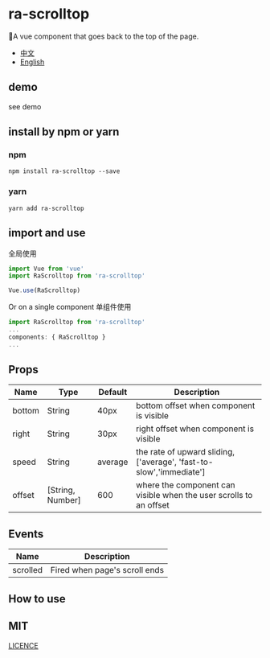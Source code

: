 # ra-scrolltop
🌝A vue component that goes back to the top of the page.

- [中文]((README.zh-CN.md))
- [English](README.md)
## demo

see demo

## install by npm or yarn

### npm
```shell
npm install ra-scrolltop --save
```
### yarn
```shell
yarn add ra-scrolltop
```

## import and use

全局使用 
```js
import Vue from 'vue'
import RaScrolltop from 'ra-scrolltop'

Vue.use(RaScrolltop)
```
Or on a single component
单组件使用
```js
import RaScrolltop from 'ra-scrolltop'
...
components: { RaScrolltop }
...
```

## Props

|Name|Type|Default|Description|
|---|---|---|---|
|bottom|String|40px|bottom offset when component is visible|
|right|String|30px|right offset when component is visible|
|speed|String|average|the rate of upward sliding, ['average', 'fast-to-slow','immediate']|
|offset|[String, Number]|600|where the component can visible when the user scrolls to an offset|

##  Events

|Name|Description|
|---|---|
|scrolled|Fired when page's scroll ends|

## How to use

## MIT

[LICENCE](LICENCE)